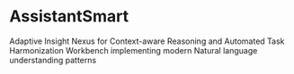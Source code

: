 # AssistantSmart
Adaptive Insight Nexus for Context-aware Reasoning and Automated Task Harmonization Workbench implementing modern Natural language understanding patterns

